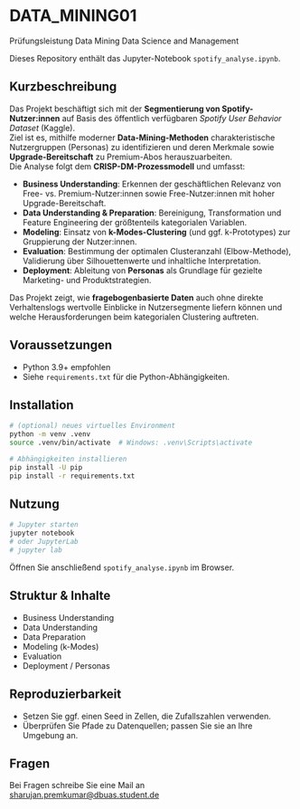 # DATA_MINING01
Prüfungsleistung Data Mining Data Science and Management

Dieses Repository enthält das Jupyter-Notebook `spotify_analyse.ipynb`.


## Kurzbeschreibung
Das Projekt beschäftigt sich mit der **Segmentierung von Spotify-Nutzer:innen** auf Basis des öffentlich verfügbaren *Spotify User Behavior Dataset* (Kaggle).  
Ziel ist es, mithilfe moderner **Data-Mining-Methoden** charakteristische Nutzergruppen (Personas) zu identifizieren und deren Merkmale sowie **Upgrade-Bereitschaft** zu Premium-Abos herauszuarbeiten.  
Die Analyse folgt dem **CRISP-DM-Prozessmodell** und umfasst:
- **Business Understanding**: Erkennen der geschäftlichen Relevanz von Free- vs. Premium-Nutzer:innen sowie Free-Nutzer:innen mit hoher Upgrade-Bereitschaft.  
- **Data Understanding & Preparation**: Bereinigung, Transformation und Feature Engineering der größtenteils kategorialen Variablen.  
- **Modeling**: Einsatz von **k-Modes-Clustering** (und ggf. k-Prototypes) zur Gruppierung der Nutzer:innen.  
- **Evaluation**: Bestimmung der optimalen Clusteranzahl (Elbow-Methode), Validierung über Silhouettenwerte und inhaltliche Interpretation.  
- **Deployment**: Ableitung von **Personas** als Grundlage für gezielte Marketing- und Produktstrategien.

Das Projekt zeigt, wie **fragebogenbasierte Daten** auch ohne direkte Verhaltenslogs wertvolle Einblicke in Nutzersegmente liefern können und welche Herausforderungen beim kategorialen Clustering auftreten.

## Voraussetzungen
- Python 3.9+ empfohlen
- Siehe `requirements.txt` für die Python-Abhängigkeiten.

## Installation
```bash
# (optional) neues virtuelles Environment
python -m venv .venv
source .venv/bin/activate  # Windows: .venv\Scripts\activate

# Abhängigkeiten installieren
pip install -U pip
pip install -r requirements.txt
```

## Nutzung
```bash
# Jupyter starten
jupyter notebook
# oder JupyterLab
# jupyter lab
```
Öffnen Sie anschließend `spotify_analyse.ipynb` im Browser.

## Struktur & Inhalte
- Business Understanding  
- Data Understanding  
- Data Preparation  
- Modeling (k-Modes)  
- Evaluation  
- Deployment / Personas  

## Reproduzierbarkeit
- Setzen Sie ggf. einen Seed in Zellen, die Zufallszahlen verwenden.
- Überprüfen Sie Pfade zu Datenquellen; passen Sie sie an Ihre Umgebung an.



## Fragen
Bei Fragen schreibe Sie eine Mail an sharujan.premkumar@dbuas.student.de
